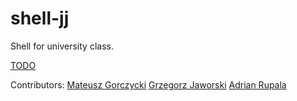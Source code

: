 # shell-jj

Shell for university class.

[TODO](TODO.md)

Contributors: 
[Mateusz Gorczycki](https://github.com/HiImTrixie)
[Grzegorz Jaworski](https://github.com/gostekk)
[Adrian Rupala](https://github.com/Adrixop95)
